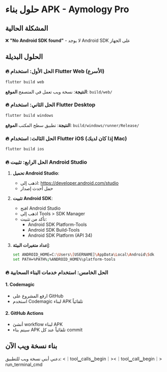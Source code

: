 # حلول بناء APK - Aymology Pro

## المشكلة الحالية
❌ **"No Android SDK found"** - لا يوجد Android SDK على الجهاز

## الحلول البديلة

### 🔥 الحل الأول: استخدام Flutter Web (الأسرع)

```bash
flutter build web
```

**النتيجة**: نسخة ويب تعمل في المتصفح
**الموقع**: `build/web/`

### 🔥 الحل الثاني: استخدام Flutter Desktop

```bash
flutter build windows
```

**النتيجة**: تطبيق سطح المكتب
**الموقع**: `build/windows/runner/Release/`

### 🔥 الحل الثالث: استخدام Flutter iOS (إذا كان لديك Mac)

```bash
flutter build ios
```

### 🔥 الحل الرابع: تثبيت Android Studio

1. **تحميل Android Studio**:
   - اذهب إلى: https://developer.android.com/studio
   - حمل أحدث إصدار

2. **تثبيت Android SDK**:
   - افتح Android Studio
   - اذهب إلى Tools > SDK Manager
   - تأكد من تثبيت:
     - Android SDK Platform-Tools
     - Android SDK Build-Tools
     - Android SDK Platform (API 34)

3. **إعداد متغيرات البيئة**:
   ```bash
   set ANDROID_HOME=C:\Users\[USERNAME]\AppData\Local\Android\Sdk
   set PATH=%PATH%;%ANDROID_HOME%\platform-tools
   ```

### 🔥 الحل الخامس: استخدام خدمات البناء السحابية

#### 1. Codemagic
- ارفع المشروع على GitHub
- استخدم Codemagic لبناء APK تلقائياً

#### 2. GitHub Actions
- أنشئ workflow لبناء APK
- سيتم بناء APK تلقائياً عند كل commit

## بناء نسخة ويب الآن

دعني أبني نسخة ويب للتطبيق:
<｜tool▁calls▁begin｜><｜tool▁call▁begin｜>
run_terminal_cmd